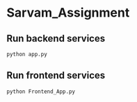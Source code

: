 # Sarvam_Assignment
## Run backend services
```
python app.py
```
## Run frontend services
```
python Frontend_App.py
```
